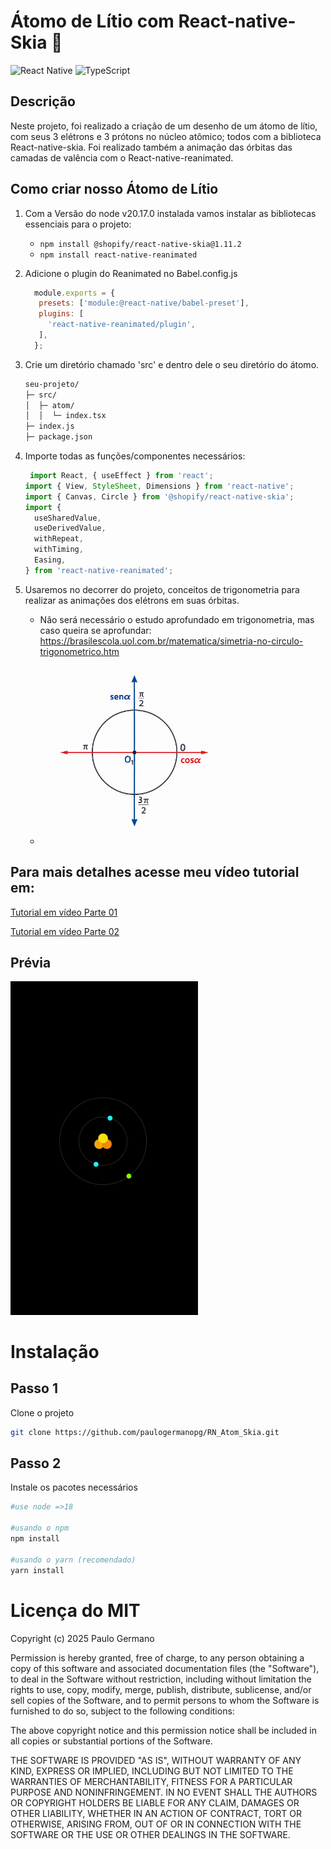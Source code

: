 # Átomo de Lítio com React-native-Skia 🎨
![React Native](https://img.shields.io/badge/react_native-%2320232a.svg?style=for-the-badge&logo=react&logoColor=%2361DAFB)
![TypeScript](https://img.shields.io/badge/typescript-%23007ACC.svg?style=for-the-badge&logo=typescript&logoColor=white)
## Descrição
Neste projeto, foi realizado a criação de um desenho de um átomo de lítio, com seus 3 elétrons e 3 prótons no núcleo atômico; todos com a biblioteca React-native-skia. Foi realizado também a animação das órbitas das camadas de valência com o React-native-reanimated.

## Como criar nosso Átomo de Lítio

1. Com a Versão do node v20.17.0 instalada vamos instalar as bibliotecas essenciais para o projeto:
   - `npm install @shopify/react-native-skia@1.11.2`
   - `npm install react-native-reanimated`

2. Adicione o plugin do Reanimated no Babel.config.js
   ```jsx
     module.exports = {
      presets: ['module:@react-native/babel-preset'],
      plugins: [
        'react-native-reanimated/plugin',
      ],
     };
    ```
3. Crie um diretório chamado 'src' e dentro dele o seu diretório do átomo.
    ```bash
    seu-projeto/
    ├─ src/
    │  ├─ atom/
    │  │  └─ index.tsx
    ├─ index.js
    ├─ package.json
   ```

4. Importe todas as funções/componentes necessários:
    ```jsx
     import React, { useEffect } from 'react';
    import { View, StyleSheet, Dimensions } from 'react-native';
    import { Canvas, Circle } from '@shopify/react-native-skia';
    import {
      useSharedValue,
      useDerivedValue,
      withRepeat,
      withTiming,
      Easing,
    } from 'react-native-reanimated';
    ```
 
5. Usaremos no decorrer do projeto, conceitos de trigonometria para realizar as animações dos elétrons em suas órbitas.
    - Não será necessário o estudo aprofundado em trigonometria, mas caso queira se aprofundar: https://brasilescola.uol.com.br/matematica/simetria-no-circulo-trigonometrico.htm
    - <img src="trigonometria.png" width="300" />

  ## Para mais detalhes acesse meu vídeo tutorial em:
   [Tutorial em vídeo Parte 01](https://www.youtube.com/watch?v=Ko15MtuEEzY) 
 
   [Tutorial em vídeo Parte 02](https://www.youtube.com/watch?v=qzEqB53eYyY)
 
## Prévia
<img src="atomgif.gif" width="300" />

# Instalação
## Passo 1
Clone o projeto
```bash
git clone https://github.com/paulogermanopg/RN_Atom_Skia.git
```
## Passo 2
Instale os pacotes necessários
```bash
#use node =>18

#usando o npm
npm install

#usando o yarn (recomendado)
yarn install
```

# Licença do MIT
Copyright (c) 2025 Paulo Germano

Permission is hereby granted, free of charge, to any person obtaining a copy
of this software and associated documentation files (the "Software"), to deal
in the Software without restriction, including without limitation the rights
to use, copy, modify, merge, publish, distribute, sublicense, and/or sell
copies of the Software, and to permit persons to whom the Software is
furnished to do so, subject to the following conditions:

The above copyright notice and this permission notice shall be included in all
copies or substantial portions of the Software.

THE SOFTWARE IS PROVIDED "AS IS", WITHOUT WARRANTY OF ANY KIND, EXPRESS OR
IMPLIED, INCLUDING BUT NOT LIMITED TO THE WARRANTIES OF MERCHANTABILITY,
FITNESS FOR A PARTICULAR PURPOSE AND NONINFRINGEMENT. IN NO EVENT SHALL THE
AUTHORS OR COPYRIGHT HOLDERS BE LIABLE FOR ANY CLAIM, DAMAGES OR OTHER
LIABILITY, WHETHER IN AN ACTION OF CONTRACT, TORT OR OTHERWISE, ARISING FROM,
OUT OF OR IN CONNECTION WITH THE SOFTWARE OR THE USE OR OTHER DEALINGS IN THE
SOFTWARE.
